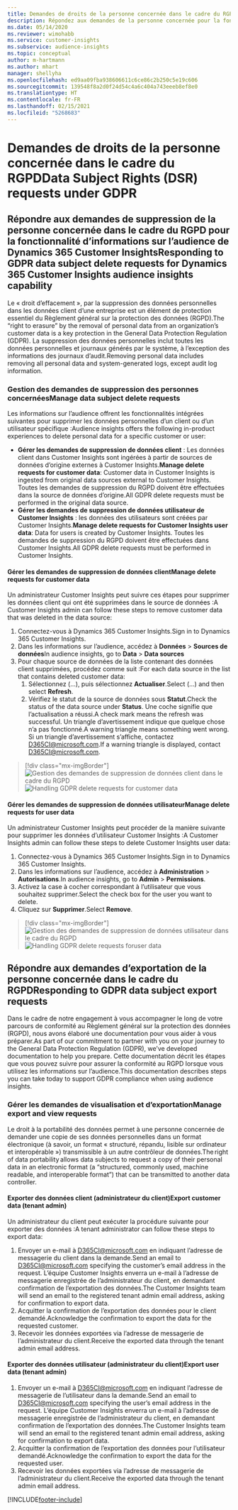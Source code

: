 ```yaml
---
title: Demandes de droits de la personne concernée dans le cadre du RGPD | Microsoft Docs
description: Répondez aux demandes de la personne concernée pour la fonctionnalité d’informations sur l’audience de Dynamics 365 Customer Insights.
ms.date: 05/14/2020
ms.reviewer: wimohabb
ms.service: customer-insights
ms.subservice: audience-insights
ms.topic: conceptual
author: m-hartmann
ms.author: mhart
manager: shellyha
ms.openlocfilehash: ed9aa09fba938606611c6ce86c2b250c5e19c606
ms.sourcegitcommit: 139548f8a2d0f24d54c4a6c404a743eeeb8ef8e0
ms.translationtype: HT
ms.contentlocale: fr-FR
ms.lasthandoff: 02/15/2021
ms.locfileid: "5268683"
---
```

# <a name="data-subject-rights-dsr-requests-under-gdpr"></a><span data-ttu-id="ca444-103">Demandes de droits de la personne concernée dans le cadre du RGPD</span><span class="sxs-lookup"><span data-stu-id="ca444-103">Data Subject Rights (DSR) requests under GDPR</span></span>

## <a name="responding-to-gdpr-data-subject-delete-requests-for-dynamics-365-customer-insights-audience-insights-capability"></a><span data-ttu-id="ca444-104">Répondre aux demandes de suppression de la personne concernée dans le cadre du RGPD pour la fonctionnalité d’informations sur l’audience de Dynamics 365 Customer Insights</span><span class="sxs-lookup"><span data-stu-id="ca444-104">Responding to GDPR data subject delete requests for Dynamics 365 Customer Insights audience insights capability</span></span>

<span data-ttu-id="ca444-105">Le « droit d’effacement », par la suppression des données personnelles dans les données client d’une entreprise est un élément de protection essentiel du Règlement général sur la protection des données (RGPD).</span><span class="sxs-lookup"><span data-stu-id="ca444-105">The “right to erasure” by the removal of personal data from an organization’s customer data is a key protection in the General Data Protection Regulation (GDPR).</span></span> <span data-ttu-id="ca444-106">La suppression des données personnelles inclut toutes les données personnelles et journaux générés par le système, à l’exception des informations des journaux d’audit.</span><span class="sxs-lookup"><span data-stu-id="ca444-106">Removing personal data includes removing all personal data and system-generated logs, except audit log information.</span></span>

### <a name="manage-data-subject-delete-requests"></a><span data-ttu-id="ca444-107">Gestion des demandes de suppression des personnes concernées</span><span class="sxs-lookup"><span data-stu-id="ca444-107">Manage data subject delete requests</span></span>

<span data-ttu-id="ca444-108">Les informations sur l’audience offrent les fonctionnalités intégrées suivantes pour supprimer les données personnelles d’un client ou d’un utilisateur spécifique :</span><span class="sxs-lookup"><span data-stu-id="ca444-108">Audience insights offers the following in-product experiences to delete personal data for a specific customer or user:</span></span>

- <span data-ttu-id="ca444-109">**Gérer les demandes de suppression de données client** : Les données client dans Customer Insights sont ingérées à partir de sources de données d’origine externes à Customer Insights.</span><span class="sxs-lookup"><span data-stu-id="ca444-109">**Manage delete requests for customer data**: Customer data in Customer Insights is ingested from original data sources external to Customer Insights.</span></span> <span data-ttu-id="ca444-110">Toutes les demandes de suppression du RGPD doivent être effectuées dans la source de données d’origine.</span><span class="sxs-lookup"><span data-stu-id="ca444-110">All GDPR delete requests must be performed in the original data source.</span></span>
- <span data-ttu-id="ca444-111">**Gérer les demandes de suppression de données utilisateur de Customer Insights** : les données des utilisateurs sont créées par Customer Insights.</span><span class="sxs-lookup"><span data-stu-id="ca444-111">**Manage delete requests for Customer Insights user data**: Data for users is created by Customer Insights.</span></span> <span data-ttu-id="ca444-112">Toutes les demandes de suppression du RGPD doivent être effectuées dans Customer Insights.</span><span class="sxs-lookup"><span data-stu-id="ca444-112">All GDPR delete requests must be performed in Customer Insights.</span></span>

#### <a name="manage-delete-requests-for-customer-data"></a><span data-ttu-id="ca444-113">Gérer les demandes de suppression de données client</span><span class="sxs-lookup"><span data-stu-id="ca444-113">Manage delete requests for customer data</span></span>

<span data-ttu-id="ca444-114">Un administrateur Customer Insights peut suivre ces étapes pour supprimer les données client qui ont été supprimées dans le source de données :</span><span class="sxs-lookup"><span data-stu-id="ca444-114">A Customer Insights admin can follow these steps to remove customer data that was deleted in the data source:</span></span>

1. <span data-ttu-id="ca444-115">Connectez-vous à Dynamics 365 Customer Insights.</span><span class="sxs-lookup"><span data-stu-id="ca444-115">Sign in to Dynamics 365 Customer Insights.</span></span>
2. <span data-ttu-id="ca444-116">Dans les informations sur l’audience, accédez à **Données** > **Sources de données**</span><span class="sxs-lookup"><span data-stu-id="ca444-116">In audience insights, go to **Data** > **Data sources**</span></span>
3. <span data-ttu-id="ca444-117">Pour chaque source de données de la liste contenant des données client supprimées, procédez comme suit :</span><span class="sxs-lookup"><span data-stu-id="ca444-117">For each data source in the list that contains deleted customer data:</span></span>
   1. <span data-ttu-id="ca444-118">Sélectionnez (...), puis sélectionnez **Actualiser**.</span><span class="sxs-lookup"><span data-stu-id="ca444-118">Select (...) and then select **Refresh**.</span></span>
   2. <span data-ttu-id="ca444-119">Vérifiez le statut de la source de données sous **Statut**.</span><span class="sxs-lookup"><span data-stu-id="ca444-119">Check the status of the data source under **Status**.</span></span> <span data-ttu-id="ca444-120">Une coche signifie que l’actualisation a réussi.</span><span class="sxs-lookup"><span data-stu-id="ca444-120">A check mark means the refresh was successful.</span></span> <span data-ttu-id="ca444-121">Un triangle d’avertissement indique que quelque chose n’a pas fonctionné.</span><span class="sxs-lookup"><span data-stu-id="ca444-121">A warning triangle means something went wrong.</span></span> <span data-ttu-id="ca444-122">Si un triangle d’avertissement s’affiche, contactez D365CI@microsoft.com.</span><span class="sxs-lookup"><span data-stu-id="ca444-122">If a warning triangle is displayed, contact D365CI@microsoft.com.</span></span>

> [!div class="mx-imgBorder"]
> <span data-ttu-id="ca444-123">![Gestion des demandes de suppression de données client dans le cadre du RGPD](media/gdpr-data-sources.png "Gestion des demandes de suppression de données client dans le cadre du RGPD")</span><span class="sxs-lookup"><span data-stu-id="ca444-123">![Handling GDPR delete requests for customer data](media/gdpr-data-sources.png "Handling GDPR delete requests for customer data")</span></span>

#### <a name="manage-delete-requests-for-user-data"></a><span data-ttu-id="ca444-124">Gérer les demandes de suppression de données utilisateur</span><span class="sxs-lookup"><span data-stu-id="ca444-124">Manage delete requests for user data</span></span>

<span data-ttu-id="ca444-125">Un administrateur Customer Insights peut procéder de la manière suivante pour supprimer les données d’utilisateur Customer Insights :</span><span class="sxs-lookup"><span data-stu-id="ca444-125">A Customer Insights admin can follow these steps to delete Customer Insights user data:</span></span>

1. <span data-ttu-id="ca444-126">Connectez-vous à Dynamics 365 Customer Insights.</span><span class="sxs-lookup"><span data-stu-id="ca444-126">Sign in to Dynamics 365 Customer Insights.</span></span>
2. <span data-ttu-id="ca444-127">Dans les informations sur l’audience, accédez à **Administration** > **Autorisations**.</span><span class="sxs-lookup"><span data-stu-id="ca444-127">In audience insights, go to **Admin** > **Permissions**.</span></span>
3. <span data-ttu-id="ca444-128">Activez la case à cocher correspondant à l’utilisateur que vous souhaitez supprimer.</span><span class="sxs-lookup"><span data-stu-id="ca444-128">Select the check box for the user you want to delete.</span></span>
4. <span data-ttu-id="ca444-129">Cliquez sur **Supprimer**.</span><span class="sxs-lookup"><span data-stu-id="ca444-129">Select **Remove**.</span></span>

> [!div class="mx-imgBorder"]
> <span data-ttu-id="ca444-130">![Gestion des demandes de suppression de données utilisateur dans le cadre du RGPD](media/gdpr-permissions.png "Gestion des demandes de suppression de données utilisateur dans le cadre du RGPD")</span><span class="sxs-lookup"><span data-stu-id="ca444-130">![Handling GDPR delete requests foruser data](media/gdpr-permissions.png "Handling GDPR delete requests for user data")</span></span>

## <a name="responding-to-gdpr-data-subject-export-requests"></a><span data-ttu-id="ca444-131">Répondre aux demandes d’exportation de la personne concernée dans le cadre du RGPD</span><span class="sxs-lookup"><span data-stu-id="ca444-131">Responding to GDPR data subject export requests</span></span>

<span data-ttu-id="ca444-132">Dans le cadre de notre engagement à vous accompagner le long de votre parcours de conformité au Règlement général sur la protection des données (RGPD), nous avons élaboré une documentation pour vous aider à vous préparer.</span><span class="sxs-lookup"><span data-stu-id="ca444-132">As part of our commitment to partner with you on your journey to the General Data Protection Regulation (GDPR), we’ve developed documentation to help you prepare.</span></span> <span data-ttu-id="ca444-133">Cette documentation décrit les étapes que vous pouvez suivre pour assurer la conformité au RGPD lorsque vous utilisez les informations sur l’audience.</span><span class="sxs-lookup"><span data-stu-id="ca444-133">This documentation describes steps you can take today to support GDPR compliance when using audience insights.</span></span>

### <a name="manage-export-and-view-requests"></a><span data-ttu-id="ca444-134">Gérer les demandes de visualisation et d’exportation</span><span class="sxs-lookup"><span data-stu-id="ca444-134">Manage export and view requests</span></span>

<span data-ttu-id="ca444-135">Le droit à la portabilité des données permet à une personne concernée de demander une copie de ses données personnelles dans un format électronique (à savoir, un format « structuré, répandu, lisible sur ordinateur et interopérable ») transmissible à un autre contrôleur de données.</span><span class="sxs-lookup"><span data-stu-id="ca444-135">The right of data portability allows data subjects to request a copy of their personal data in an electronic format (a “structured, commonly used, machine readable, and interoperable format”) that can be transmitted to another data controller.</span></span>

#### <a name="export-customer-data-tenant-admin"></a><span data-ttu-id="ca444-136">Exporter des données client (administrateur du client)</span><span class="sxs-lookup"><span data-stu-id="ca444-136">Export customer data (tenant admin)</span></span>

<span data-ttu-id="ca444-137">Un administrateur du client peut exécuter la procédure suivante pour exporter des données :</span><span class="sxs-lookup"><span data-stu-id="ca444-137">A tenant administrator can follow these steps to export data:</span></span>

1. <span data-ttu-id="ca444-138">Envoyer un e-mail à D365CI@microsoft.com en indiquant l’adresse de messagerie du client dans la demande.</span><span class="sxs-lookup"><span data-stu-id="ca444-138">Send an email to D365CI@microsoft.com specifying the customer’s email address in the request.</span></span> <span data-ttu-id="ca444-139">L’équipe Customer Insights enverra un e-mail à l’adresse de messagerie enregistrée de l’administrateur du client, en demandant confirmation de l’exportation des données.</span><span class="sxs-lookup"><span data-stu-id="ca444-139">The Customer Insights team will send an email to the registered tenant admin email address, asking for confirmation to export data.</span></span>
2. <span data-ttu-id="ca444-140">Acquitter la confirmation de l’exportation des données pour le client demandé.</span><span class="sxs-lookup"><span data-stu-id="ca444-140">Acknowledge the confirmation to export the data for the requested customer.</span></span>
3. <span data-ttu-id="ca444-141">Recevoir les données exportées via l’adresse de messagerie de l’administrateur du client.</span><span class="sxs-lookup"><span data-stu-id="ca444-141">Receive the exported data through the tenant admin email address.</span></span>

#### <a name="export-user-data-tenant-admin"></a><span data-ttu-id="ca444-142">Exporter des données utilisateur (administrateur du client)</span><span class="sxs-lookup"><span data-stu-id="ca444-142">Export user data (tenant admin)</span></span>

1. <span data-ttu-id="ca444-143">Envoyer un e-mail à D365CI@microsoft.com en indiquant l’adresse de messagerie de l’utilisateur dans la demande.</span><span class="sxs-lookup"><span data-stu-id="ca444-143">Send an email to D365CI@microsoft.com specifying the user’s email address in the request.</span></span> <span data-ttu-id="ca444-144">L’équipe Customer Insights enverra un e-mail à l’adresse de messagerie enregistrée de l’administrateur du client, en demandant confirmation de l’exportation des données.</span><span class="sxs-lookup"><span data-stu-id="ca444-144">The Customer Insights team will send an email to the registered tenant admin email address, asking for confirmation to export data.</span></span>
2. <span data-ttu-id="ca444-145">Acquitter la confirmation de l’exportation des données pour l’utilisateur demandé.</span><span class="sxs-lookup"><span data-stu-id="ca444-145">Acknowledge the confirmation to export the data for the requested user.</span></span>
3. <span data-ttu-id="ca444-146">Recevoir les données exportées via l’adresse de messagerie de l’administrateur du client.</span><span class="sxs-lookup"><span data-stu-id="ca444-146">Receive the exported data through the tenant admin email address.</span></span>


[!INCLUDE[footer-include](../includes/footer-banner.md)]
